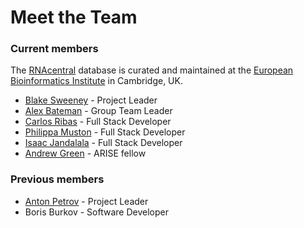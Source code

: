 
# Meet the Team

### Current members

The [RNAcentral](/) database is curated and maintained at the [European Bioinformatics Institute](https://www.ebi.ac.uk/) in Cambridge, UK.

- <a href="https://www.ebi.ac.uk/people/person/blake-sweeney/" target="_blank">Blake Sweeney</a> - Project Leader
- <a href="https://www.ebi.ac.uk/people/person/alex-bateman/" target="_blank">Alex Bateman</a> - Group Team Leader
- <a href="https://www.ebi.ac.uk/people/person/carlos-eduardo-ribas/" target="_blank">Carlos Ribas</a> - Full Stack Developer
- <a href="https://www.ebi.ac.uk/people/person/philippa-muston/" target="_blank">Philippa Muston</a> - Full Stack Developer
- <a href="https://www.ebi.ac.uk/people/person/isaac-jandalala/" target="_blank">Isaac Jandalala</a> - Full Stack Developer
- <a href="https://www.ebi.ac.uk/people/person/andrew-green/" target="_blank">Andrew Green</a> - ARISE fellow


 

### Previous members

- <a href="https://antonpetrov.com/" target="_blank">Anton Petrov</a> - Project Leader 
- Boris Burkov - Software Developer
